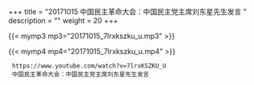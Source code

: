 +++
title = "20171015  中国民主革命大会：中国民主党主席刘东星先生发言 "
description = ""
weight = 20
+++

{{< mymp3 mp3="20171015_7lrxkszku_u.mp3" >}}

{{< mymp4 mp4="20171015_7lrxkszku_u.mp4" >}}

     
     https://www.youtube.com/watch?v=7lrxKSZKU_U 
     中国民主革命大会：中国民主党主席刘东星先生发言 
